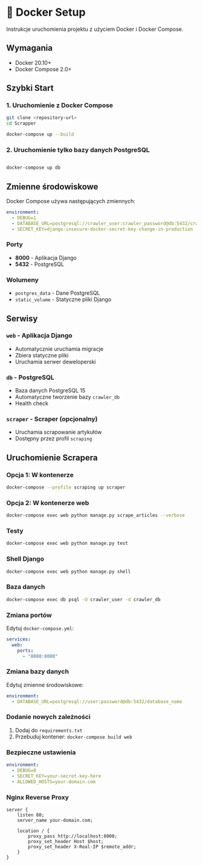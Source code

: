 # 🐳 Docker Setup

Instrukcje uruchomienia projektu z użyciem Docker i Docker Compose.

## Wymagania

- Docker 20.10+
- Docker Compose 2.0+

## Szybki Start

### 1. Uruchomienie z Docker Compose

```bash
git clone <repository-url>
cd Scrapper

docker-compose up --build

```

### 2. Uruchomienie tylko bazy danych PostgreSQL

```bash

docker-compose up db

```

## Zmienne środowiskowe

Docker Compose używa następujących zmiennych:

```yaml
environment:
  - DEBUG=1
  - DATABASE_URL=postgresql://crawler_user:crawler_password@db:5432/crawler_db
  - SECRET_KEY=django-insecure-docker-secret-key-change-in-production
```

### Porty

- **8000** - Aplikacja Django
- **5432** - PostgreSQL

### Wolumeny

- `postgres_data` - Dane PostgreSQL
- `static_volume` - Statyczne pliki Django

## Serwisy

### `web` - Aplikacja Django
- Automatycznie uruchamia migracje
- Zbiera statyczne pliki
- Uruchamia serwer deweloperski

### `db` - PostgreSQL
- Baza danych PostgreSQL 15
- Automatyczne tworzenie bazy `crawler_db`
- Health check

### `scraper` - Scraper (opcjonalny)
- Uruchamia scrapowanie artykułów
- Dostępny przez profil `scraping`

## Uruchomienie Scrapera

### Opcja 1: W kontenerze

```bash
docker-compose --profile scraping up scraper
```

### Opcja 2: W kontenerze web

```bash
docker-compose exec web python manage.py scrape_articles --verbose
```

### Testy

```bash
docker-compose exec web python manage.py test
```

### Shell Django

```bash
docker-compose exec web python manage.py shell
```

### Baza danych

```bash
docker-compose exec db psql -U crawler_user -d crawler_db
```

### Zmiana portów

Edytuj `docker-compose.yml`:

```yaml
services:
  web:
    ports:
      - "8080:8000"
```

### Zmiana bazy danych

Edytuj zmienne środowiskowe:

```yaml
environment:
  - DATABASE_URL=postgresql://user:password@db:5432/database_name
```

### Dodanie nowych zależności

1. Dodaj do `requirements.txt`
2. Przebuduj kontener: `docker-compose build web`


### Bezpieczne ustawienia

```yaml
environment:
  - DEBUG=0
  - SECRET_KEY=your-secret-key-here
  - ALLOWED_HOSTS=your-domain.com
```

### Nginx Reverse Proxy

```nginx
server {
    listen 80;
    server_name your-domain.com;

    location / {
        proxy_pass http://localhost:8000;
        proxy_set_header Host $host;
        proxy_set_header X-Real-IP $remote_addr;
    }
}
```